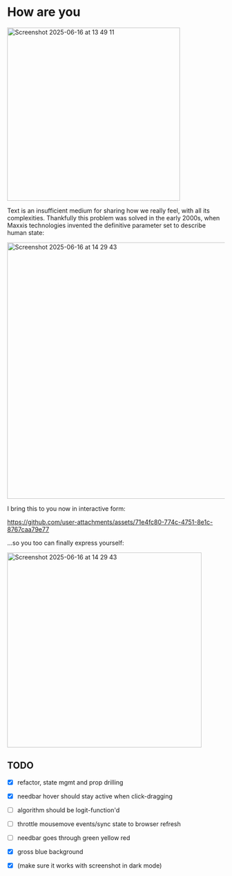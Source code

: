 # How are you

<img width="400" alt="Screenshot 2025-06-16 at 13 49 11" src="https://github.com/user-attachments/assets/b94582ea-a979-4b59-a7a8-d43c1156fc93" />

Text is an insufficient medium for sharing how we really feel, with all its complexities. Thankfully this problem was solved in the early 2000s, when Maxxis technologies invented the definitive parameter set to describe human state:

<img width="592" alt="Screenshot 2025-06-16 at 14 29 43" src="https://github.com/user-attachments/assets/b7124c62-8aa0-4dd5-9f0b-fc7c755cc02e" />

I bring this to you now in interactive form:

https://github.com/user-attachments/assets/71e4fc80-774c-4751-8e1c-8767caa79e77

...so you too can finally express yourself:

<img width="450" alt="Screenshot 2025-06-16 at 14 29 43" src="https://github.com/user-attachments/assets/2e028b9c-d603-4127-a062-772fe99f132d" />


## TODO

- [x] refactor, state mgmt and prop drilling
- [x] needbar hover should stay active when click-dragging
- [ ] algorithm should be logit-function'd
- [ ] throttle mousemove events/sync state to browser refresh
- [ ] needbar goes through green yellow red
- [x] gross blue background
- [x] (make sure it works with screenshot in dark mode)



